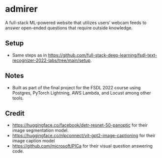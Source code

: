 # admirer
A full-stack ML-powered website that utilizes users’ webcam feeds to answer open-ended questions that require outside knowledge. 

## Setup
- Same steps as in https://github.com/full-stack-deep-learning/fsdl-text-recognizer-2022-labs/tree/main/setup.

## Notes
- Built as part of the final project for the FSDL 2022 course using Postgres, PyTorch Lightning, AWS Lambda, and Locust among other tools.

## Credit
- https://huggingface.co/facebook/detr-resnet-50-panoptic for their image segmentation model.
- https://huggingface.co/nlpconnect/vit-gpt2-image-captioning for their image caption model
- https://github.com/microsoft/PICa for their visual question answering code.
